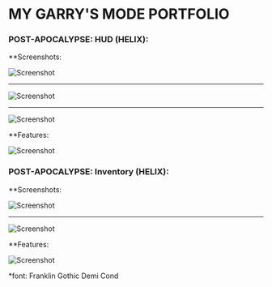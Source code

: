 # MY GARRY'S MODE PORTFOLIO

### POST-APOCALYPSE: HUD (HELIX): 
  **Screenshots:
  
![Screenshot](https://i.imgur.com/CWSQLrL.png)

____
 
![Screenshot](https://i.imgur.com/8qYZpLE.png)

____

![Screenshot](https://i.imgur.com/q8JRgHs.png)

  **Features:
  
![Screenshot](https://i.imgur.com/0caIGns.png)

### POST-APOCALYPSE: Inventory (HELIX): 
  **Screenshots:
  
  
![Screenshot](https://i.imgur.com/czewuQU.png)

____

![Screenshot](https://i.imgur.com/Cix6Yg1.png)

  **Features:
  
![Screenshot](https://i.imgur.com/RtpbVsH.png)


*font: Franklin Gothic Demi Cond
